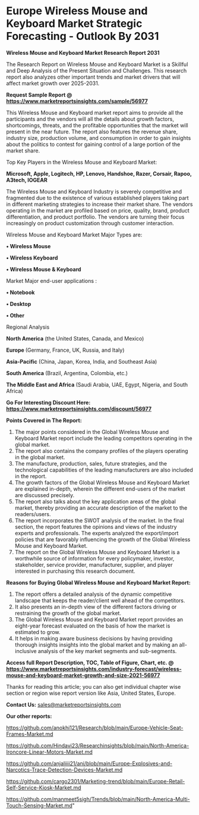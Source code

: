 # Europe Wireless Mouse and Keyboard Market Strategic Forecasting - Outlook By 2031

<strong>Wireless Mouse and Keyboard Market Research Report 2031</strong>

The Research Report on Wireless Mouse and Keyboard Market is a Skillful and Deep Analysis of the Present Situation and Challenges. This research report also analyzes other important trends and market drivers that will affect market growth over 2025-2031.

<strong>Request Sample Report @ <a href=https://www.marketreportsinsights.com/sample/56977>https://www.marketreportsinsights.com/sample/56977</a></strong>

This Wireless Mouse and Keyboard market report aims to provide all the participants and the vendors will all the details about growth factors, shortcomings, threats, and the profitable opportunities that the market will present in the near future. The report also features the revenue share, industry size, production volume, and consumption in order to gain insights about the politics to contest for gaining control of a large portion of the market share.

Top Key Players in the Wireless Mouse and Keyboard Market:

<strong>Microsoft, Apple, Logitech, HP, Lenovo, Handshoe, Razer, Corsair, Rapoo, A3tech, IOGEAR</strong>

The Wireless Mouse and Keyboard Industry is severely competitive and fragmented due to the existence of various established players taking part in different marketing strategies to increase their market share. The vendors operating in the market are profiled based on price, quality, brand, product differentiation, and product portfolio. The vendors are turning their focus increasingly on product customization through customer interaction.

Wireless Mouse and Keyboard Market Major Types are:

<strong>• Wireless Mouse

• Wireless Keyboard

• Wireless Mouse & Keyboard</strong>

Market Major end-user applications :

<strong>• Notebook

• Desktop

• Other</strong>

Regional Analysis

</u><strong><b>North America</b></strong> (the United States, Canada, and Mexico)

<strong><b>Europe </b></strong>(Germany, France, UK, Russia, and Italy)

<strong><b>Asia-Pacific</b></strong> (China, Japan, Korea, India, and Southeast Asia)

<strong><b>South America</b></strong> (Brazil, Argentina, Colombia, etc.)

<strong><b>The Middle East and Africa</b></strong> (Saudi Arabia, UAE, Egypt, Nigeria, and South Africa)

<strong>Go For Interesting Discount Here: <a href=https://www.marketreportsinsights.com/discount/56977>https://www.marketreportsinsights.com/discount/56977</a></strong>

<strong>Points Covered in The Report:</strong>
<ol>
  <li>The major points considered in the Global Wireless Mouse and Keyboard Market report include the leading competitors operating in the global market.</li>
  <li>The report also contains the company profiles of the players operating in the global market.</li>
  <li>The manufacture, production, sales, future strategies, and the technological capabilities of the leading manufacturers are also included in the report.</li>
  <li>The growth factors of the Global Wireless Mouse and Keyboard Market are explained in-depth, wherein the different end-users of the market are discussed precisely.</li>
  <li>The report also talks about the key application areas of the global market, thereby providing an accurate description of the market to the readers/users.</li>
  <li>The report incorporates the SWOT analysis of the market. In the final section, the report features the opinions and views of the industry experts and professionals. The experts analyzed the export/import policies that are favorably influencing the growth of the Global Wireless Mouse and Keyboard Market.</li>
  <li>The report on the Global Wireless Mouse and Keyboard Market is a worthwhile source of information for every policymaker, investor, stakeholder, service provider, manufacturer, supplier, and player interested in purchasing this research document.</li>
</ol>
<strong>Reasons for Buying Global Wireless Mouse and Keyboard Market Report:</strong>

<ol>
  <li>The report offers a detailed analysis of the dynamic competitive landscape that keeps the reader/client well ahead of the competitors.</li>
  <li>It also presents an in-depth view of the different factors driving or restraining the growth of the global market.</li>
  <li>The Global Wireless Mouse and Keyboard Market report provides an eight-year forecast evaluated on the basis of how the market is estimated to grow.</li>
  <li>It helps in making aware business decisions by having providing thorough insights insights into the global market and by making an all-inclusive analysis of the key market segments and sub-segments.</li>
</ol>
<strong>Access full Report Description, TOC, Table of Figure, Chart, etc. @ <a href=https://www.marketreportsinsights.com/industry-forecast/wireless-mouse-and-keyboard-market-growth-and-size-2021-56977>https://www.marketreportsinsights.com/industry-forecast/wireless-mouse-and-keyboard-market-growth-and-size-2021-56977</a></strong>


Thanks for reading this article; you can also get individual chapter wise section or region wise report version like Asia, United States, Europe.

<strong>Contact Us:</strong>
sales@marketreportsinsights.com

<strong>Our other reports:</strong>

<a href=https://github.com/anokhi121/Research/blob/main/Europe-Vehicle-Seat-Frames-Market.md>https://github.com/anokhi121/Research/blob/main/Europe-Vehicle-Seat-Frames-Market.md</a>

<a href=https://github.com/Hindavi23/Researchinsights/blob/main/North-America-Ironcore-Linear-Motors-Market.md>https://github.com/Hindavi23/Researchinsights/blob/main/North-America-Ironcore-Linear-Motors-Market.md</a>

<a href=https://github.com/anjaliiii21/ani/blob/main/Europe-Explosives-and-Narcotics-Trace-Detection-Devices-Market.md>https://github.com/anjaliiii21/ani/blob/main/Europe-Explosives-and-Narcotics-Trace-Detection-Devices-Market.md</a>

<a href=https://github.com/cargo2301/Marketing-trend/blob/main/Europe-Retail-Self-Service-Kiosk-Market.md>https://github.com/cargo2301/Marketing-trend/blob/main/Europe-Retail-Self-Service-Kiosk-Market.md</a>

<a href=https://github.com/manmeet5sigh/Trends/blob/main/North-America-Multi-Touch-Sensing-Market.md>https://github.com/manmeet5sigh/Trends/blob/main/North-America-Multi-Touch-Sensing-Market.md</a>"
